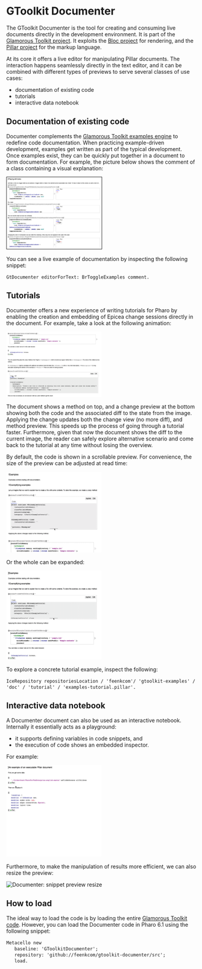 # GToolkit Documenter
The GToolkit Documenter is the tool for creating and consuming live documents directly in the development environment. It is part of the [Glamorous Toolkit project](https://github.com/feenkcom/gtoolkit). It exploits the [Bloc project](https://github.com/pharo-graphics/Bloc) for rendering, and the [Pillar project](https://github.com/pillar-markup/pillar) for the markup language.

At its core it offers a live editor for manipulating Pillar documents. The interaction happens seamlessly directly in the text editor, and it can be combined with different types of previews to serve several classes of use cases:
- documentation of existing code
- tutorials
- interactive data notebook

## Documentation of existing code

Documenter complements the [Glamorous Toolkit examples engine](https://github.com/feenkcom/gtoolkit-examples) to redefine code documentation. When practicing example-driven development, examples get written as part of the typical development. Once examples exist, they can be quickly put together in a document to form documentation. For example, the picture below shows the comment of a class containing a visual explanation:

<img src="./doc/gt-documenter-examples-preview.png" alt="Documenter: examples preview" width="50%" border="1"/>

You can see a live example of documentation by inspecting the following snippet:
```
GtDocumenter editorForText: BrToggleExamples comment. 
```

## Tutorials

Documenter offers a new experience of writing tutorials for Pharo by enabling the creation and embedding of Epicea change sessions directly in the document. For example, take a look at the following animation:

<img src="./doc/gt-documenter-epicea-diff.gif" alt="Documenter: Documenter: Epicea diff" width="50%"/>


The document shows a method on top, and a change preview at the bottom showing both the code and the associated diff to the state from the image. Applying the change updates both the change view (no more diff), and method preview. This speeds up the process of going through a tutorial faster. Furthermore, given that now the document shows the diff to the current image, the reader can safely explore alternative scenario and come back to the tutorial at any time without losing the overview.

By default, the code is shown in a scrollable preview. For convenience, the size of the preview can be adjusted at read time:

<img src="./doc/gt-documenter-resizer.gif" alt="Documenter: Epicea diff expansion" width="50%"/>

Or the whole can be expanded:

<img src="./doc/gt-documenter-resizer-expansion.gif" alt="Documenter: Epicea diff expansion" width="50%"/>


To explore a concrete tutorial example, inspect the following:

```
IceRepository repositoriesLocation / 'feenkcom'/ 'gtoolkit-examples' / 'doc' / 'tutorial' / 'examples-tutorial.pillar'. 
```


## Interactive data notebook

A Documenter document can also be used as an interactive notebook. Internally it essentially acts as a playground:
- it supports defining variables in code snippets, and
- the execution of code shows an embedded inspector.

For example:

<img src="./doc/gt-documenter-snippet-preview.gif" alt="Documenter: snippet preview" width="50%"/>


Furthermore, to make the manipulation of results more efficient, we can also resize the preview:

<img src="./doc/gt-documenter-snipper-preview-resize.gif" alt="Documenter: snippet preview resize" width="50%"/>


## How to load

The ideal way to load the code is by loading the entire [Glamorous Toolkit code](https://github.com/feenkcom/gtoolkit). However, you can load the Documenter code in Pharo 6.1 using the following snippet:

```
Metacello new
   baseline: 'GToolkitDocumenter';
   repository: 'github://feenkcom/gtoolkit-documenter/src';
   load.
```
